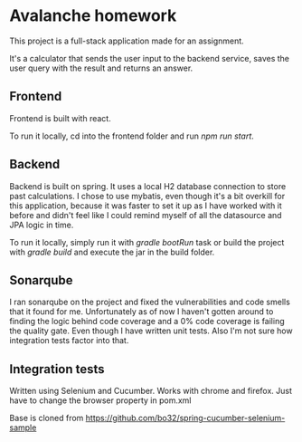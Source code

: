 # Avalanche homework
This project is a full-stack application made for an assignment.

It's a calculator that sends the user input to the backend service,
saves the user query with the result and returns an answer.

## Frontend
Frontend is built with react. 

To run it locally, cd into the frontend folder and run *npm run start*.

## Backend
Backend is built on spring. It uses a local H2 database connection to
store past calculations. I chose to use mybatis, even though it's a bit
overkill for this application, because it was faster to set it up as I
have worked with it before and didn't feel like I could remind myself
of all the datasource and JPA logic in time.

To run it locally, simply run it with *gradle bootRun* task or build the
project with *gradle build* and execute the jar in the build folder.

## Sonarqube
I ran sonarqube on the project and fixed the vulnerabilities and code
smells that it found for me. Unfortunately as of now I haven't gotten around
to finding the logic behind code coverage and a 0% code coverage is failing
the quality gate. Even though I have written unit tests. Also I'm not sure
how integration tests factor into that.

## Integration tests
Written using Selenium and Cucumber. Works with chrome and firefox.
Just have to change the browser property in pom.xml

Base is cloned from 
https://github.com/bo32/spring-cucumber-selenium-sample
